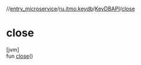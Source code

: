 //[entry_microservice](../../../index.md)/[ru.itmo.keydb](../index.md)/[KeyDBAPI](index.md)/[close](close.md)

# close

[jvm]\
fun [close](close.md)()